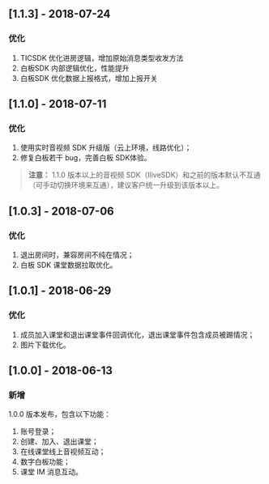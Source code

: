 ## [1.1.3] - 2018-07-24
### 优化
1. TICSDK 优化进房逻辑，增加原始消息类型收发方法
1. 白板SDK 内部逻辑优化，性能提升
2. 白板SDK 优化数据上报格式，增加上报开关

## [1.1.0] - 2018-07-11
### 优化
1. 使用实时音视频 SDK 升级版（云上环境，线路优化）；
2. 修复白板若干 bug，完善白板 SDK体验。

> **注意：**
> 1.1.0 版本以上的音视频 SDK（IliveSDK）和之前的版本默认不互通（可手动切换环境来互通），建议客户统一升级到该版本以上。

## [1.0.3] - 2018-07-06
### 优化
1. 退出房间时，兼容房间不纯在情况；
2. 白板 SDK 课堂数据拉取优化。

## [1.0.1] - 2018-06-29
### 优化
1. 成员加入课堂和退出课堂事件回调优化，退出课堂事件包含成员被踢情况；
2. 图片下载优化。

## [1.0.0] - 2018-06-13
### 新增
1.0.0 版本发布，包含以下功能：

1. 账号登录；
2. 创建、加入、退出课堂；
3. 在线课堂线上音视频互动；
4. 数字白板功能；
5. 课堂 IM 消息互动。



